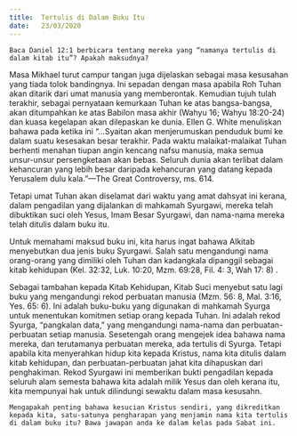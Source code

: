 ```yaml
---
title:  Tertulis di Dalam Buku Itu
date:   23/03/2020
---
```


`Baca Daniel 12:1 berbicara tentang mereka yang “namanya tertulis di dalam kitab itu”? Apakah maksudnya?`

Masa Mikhael turut campur tangan juga dijelaskan sebagai masa kesusahan yang tiada tolok bandingnya. Ini sepadan dengan masa apabila Roh Tuhan akan ditarik dari umat manusia yang memberontak. Kemudian tujuh tulah terakhir, sebagai pernyataan kemurkaan Tuhan ke atas bangsa-bangsa, akan ditumpahkan ke atas Babilon masa akhir (Wahyu 16; Wahyu 18:20-24) dan kuasa kegelapan akan dilepaskan ke dunia. Ellen G. White menuliskan bahawa pada ketika ini “…Syaitan akan menjerumuskan penduduk bumi ke dalam suatu kesesakan besar terakhir. Pada waktu malaikat-malaikat Tuhan berhenti menahan tiupan angin kencang nafsu manusia, maka semua unsur-unsur persengketaan akan bebas. Seluruh dunia akan terlibat dalam kehancuran yang lebih besar daripada kehancuran yang datang kepada Yerusalem dulu kala.”—The Great Controversy, ms. 614.

Tetapi umat Tuhan akan diselamat dari waktu yang amat dahsyat ini kerana, dalam pengadilan yang dijalankan di mahkamah Syurgawi, mereka telah dibuktikan suci oleh Yesus, Imam Besar Syurgawi, dan nama-nama mereka telah ditulis dalam buku itu.

Untuk memahami maksud buku ini, kita harus ingat bahawa Alkitab menyebutkan dua jenis buku Syurgawi. Salah satu mengandungi nama orang-orang yang dimiliki oleh Tuhan dan kadangkala dipanggil sebagai kitab kehidupan (Kel. 32:32, Luk. 10:20, Mzm. 69:28, Fil. 4: 3, Wah 17: 8) .

Sebagai tambahan kepada Kitab Kehidupan, Kitab Suci menyebut satu lagi buku yang mengandungi rekod perbuatan manusia (Mzm. 56: 8, Mal. 3:16, Yes. 65: 6). Ini adalah buku-buku yang digunakan di mahkamah Syurga untuk menentukan komitmen setiap orang kepada Tuhan. Ini adalah rekod Syurga, “pangkalan data,” yang mengandungi nama-nama dan perbuatan-perbuatan setiap manusia. Sesetengah orang mengejek idea bahawa nama mereka, dan terutamanya perbuatan mereka, ada tertulis di Syurga. Tetapi apabila kita menyerahkan hidup kita kepada Kristus, nama kita ditulis dalam kitab kehidupan, dan perbuatan-perbuatan jahat kita dihapuskan dari penghakiman. Rekod Syurgawi ini memberikan bukti pengadilan kepada seluruh alam semesta bahawa kita adalah milik Yesus dan oleh kerana itu, kita mempunyai hak untuk dilindungi sewaktu dalam masa kesusahn.

`Mengapakah penting bahawa kesucian Kristus sendiri, yang dikreditkan kepada kita, satu-satunya pengharapan yang menjamin nama kita tertulis di dalam buku itu? Bawa jawapan anda ke dalam kelas pada Sabat ini.`